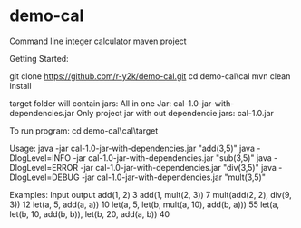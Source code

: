 # demo-cal

Command line integer calculator maven project

Getting Started:

git clone https://github.com/r-y2k/demo-cal.git
cd demo-cal\cal
mvn clean install


target folder will contain jars: 
         All in one Jar:  cal-1.0-jar-with-dependencies.jar
	 Only project jar with out dependencie jars: cal-1.0.jar 

To run program:
cd demo-cal\cal\target

Usage:
	 java -jar cal-1.0-jar-with-dependencies.jar "add(3,5)"
	 java -DlogLevel=INFO -jar cal-1.0-jar-with-dependencies.jar "sub(3,5)"
	 java -DlogLevel=ERROR -jar cal-1.0-jar-with-dependencies.jar "div(3,5)"
	 java -DlogLevel=DEBUG -jar cal-1.0-jar-with-dependencies.jar "mult(3,5)"

Examples:
        Input	output
        add(1, 2)	3
        add(1, mult(2, 3))	7
        mult(add(2, 2), div(9, 3))	12
        let(a, 5, add(a, a))	10
        let(a, 5, let(b, mult(a, 10), add(b, a)))	55
        let(a, let(b, 10, add(b, b)), let(b, 20, add(a, b))	40


